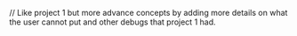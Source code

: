 // Like project 1 but more advance concepts by adding more details on what the user cannot put and other debugs that project 1 had.
